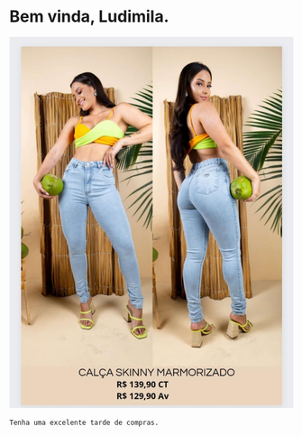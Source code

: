 # Bem vinda, Ludimila.
![vem escolher seus looks](https://github.com/Ludimilabarbosa/primeirolb/blob/093732a4d1e6b805a538d809510f770504024d8f/WhatsApp%20Image%202023-10-05%20at%2011.25.17%20(18).jpeg?raw=true)
```
Tenha uma excelente tarde de compras.
```


